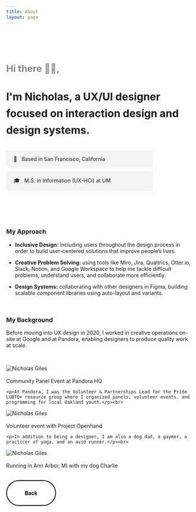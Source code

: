 ```yaml
---
title: About
layout: page
---
```


<br>
<br>
<br>
  <section class="list">
  <h3 style="text-align:left; margin-bottom: 32px; font-size: 1.8em; font-weight: 400px; color: #868686">Hi there 👋🏼,</h3>
  <h3 style="text-align:left; margin-bottom: 32px; font-size: 2em; line-height: 1.6em; font-weight: 400px;">I'm Nicholas, a UX/UI designer focused on interaction design and design systems.</h3>

  <div style="margin-bottom: 10px; padding-top: 15px; padding-bottom: 15px; padding-left: 20px; border-radius: 5px; background-color: hsla(0, 0%, 62%, 0.1); width: 100%; max-width: 375px;">📍 <i style="color:#F5F5F5;">..</i>Based in San Francisco, California</div>
  <div style="margin-bottom: 10px; padding-top: 15px; padding-bottom: 15px; padding-left: 20px; border-radius: 5px; background-color: hsla(0, 0%, 62%, 0.1); width: 100%; max-width: 375px;">🎓 <i style="color:#F5F5F5;">..</i>M.S. in Information (UX-HCI) at UM</div>

  <br>
  <br>

  <br><h3>My Approach</h3>
    <ul>
      <p><li><strong>Inclusive Design:</strong> including users throughout the design process in order to build user-centered solutions that improve people’s lives.</li></p>
      <p><li><strong>Creative Problem Solving:</strong> using tools like Miro, Jira, Qualtrics, Otter.io, Slack, Notion, and Google Workspace to help me tackle difficult problems, understand users, and collaborate more efficiently.</li></p>
      <p><li><strong>Design Systems:</strong> collaborating with other designers in Figma, building scalable component libraries using auto-layout and variants.</li></p>
    </ul>

<br><h3>My Background</h3>
    <p>Before moving into UX design in 2020, I worked in creative operations on-site at Google and at Pandora, enabling designers to produce quality work at scale.</p>
    <br>

  <img src="http://nicholasgiles.com/assets/images/about/pandora_speaking.jpg" alt="Nicholas Giles" />
  <br>
  <br>
  <figcaption class="caption">Community Panel Event at Pandora HQ</figcaption>


    <p>At Pandora, I was the Volunteer & Partnerships Lead for the Pride LGBTQ+ resource group where I organized panels, volunteer events, and programming for local Oakland youth.</p><br>

  <img src="http://nicholasgiles.com/assets/images/about/pandora_volunteering.jpg" alt="Nicholas Giles" />
  <br>
  <br>
  <figcaption class="caption">Volunteer event with Project Openhand</figcaption>


    <p>In addition to being a designer, I am also a dog dad, a gaymer, a practicer of yoga, and an avid runner.</p><br>

  <img src="http://nicholasgiles.com/assets/images/about/annarbor_picture.jpg" alt="Nicholas Giles" />
  <br>
  <br>
  <figcaption class="caption">Running in Ann Arbor, MI with my dog Charlie</figcaption>

  <br>

  <a href="https://nicholasgiles.com/#case-studies"><button style="pointer-events: auto;
    cursor: pointer;
    background: #ffffff;
    border: none;
    padding: 1.5rem 3rem;
    margin: 0;
    font-family: inherit;
    font-size: inherit;
    position: relative;
    display: inline-block;
    font-weight: 700;
    border: 2px solid #000;
    border-radius: 3rem;
    overflow: hidden;
    color: #fff;"
    onmouseover="this.style.backgroundColor='#000000';this.style.color='#FFFFFF';return true;"
    onmouseout="this.style.color='#FFFFFF';this.style.backgroundColor='#FFFFFF';return true;"
    ><span style="  position: relative; mix-blend-mode: difference;">Back</span></button></a>
